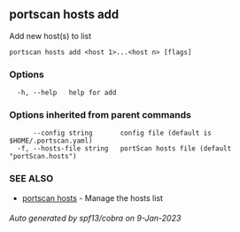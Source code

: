 ## portscan hosts add

Add new host(s) to list

```
portscan hosts add <host 1>...<host n> [flags]
```

### Options

```
  -h, --help   help for add
```

### Options inherited from parent commands

```
      --config string       config file (default is $HOME/.portscan.yaml)
  -f, --hosts-file string   portScan hosts file (default "portScan.hosts")
```

### SEE ALSO

* [portscan hosts](portscan_hosts.md)	 - Manage the hosts list

###### Auto generated by spf13/cobra on 9-Jan-2023
